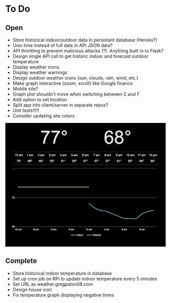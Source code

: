 # To Do

## Open
* Store historical indoor/outdoor data in persistant database (Heroku?)
* Unix time instead of full date in API JSON data?
* API throttling to prevent malicious attacks (?). Anything built in to Flask?
* Design single API call to get historic indoor and forecast outdoor temperature
* Display weather icons
* Display weather warnings
* Design outdoor weather icons (sun, clouds, rain, wind, etc.)
* Make graph interactive (zoom, scroll) like Google finance
* Mobile site?
* Graph plot shouldn't move when switching between C and F
* Add option to set location
* Split app into client/server in separate repos?
* Unit tests!!!!!
* Consider updating site colors

<img src="notes/invert.png" width="600">

## Complete
* Store historical indoor temperature in database
* Set up cron job on RPi to update indoor temperature every 5 minutes
* Set URL as weather.gregpaton08.com
* Design house icon
* Fix temperature graph displaying negative times